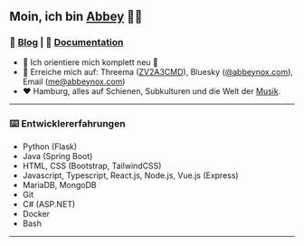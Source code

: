 
## Moin, ich bin [Abbey](https://abbeynox.com) 🤘🏽
<!-- [![alt text][1.1]][1]-->

### 🚆 [Blog](https://abbeynox.com) | 📄 [Documentation](https://docs.abbeynox.com)
- 🔭 Ich orientiere mich komplett neu 🌟
- 💬 Erreiche mich auf: Threema ([ZV2A3CMD](https://threema.id/ZV2A3CMD)), Bluesky ([@abbeynox.com](https://bsky.app/profile/abbeynox.com)), Email ([me@abbeynox.com](mailto:me@abbeynox.com))
- ❤️ Hamburg, alles auf Schienen, Subkulturen und die Welt der [Musik](https://abbeynox.com/music).
---

### ⌨️ Entwicklererfahrungen
- Python (Flask)
- Java (Spring Boot)
- HTML, CSS (Bootstrap, TailwindCSS)
- Javascript, Typescript, React.js, Node.js, Vue.js (Express)
- MariaDB, MongoDB
- Git
- C# (ASP.NET)
- Docker
- Bash
---



